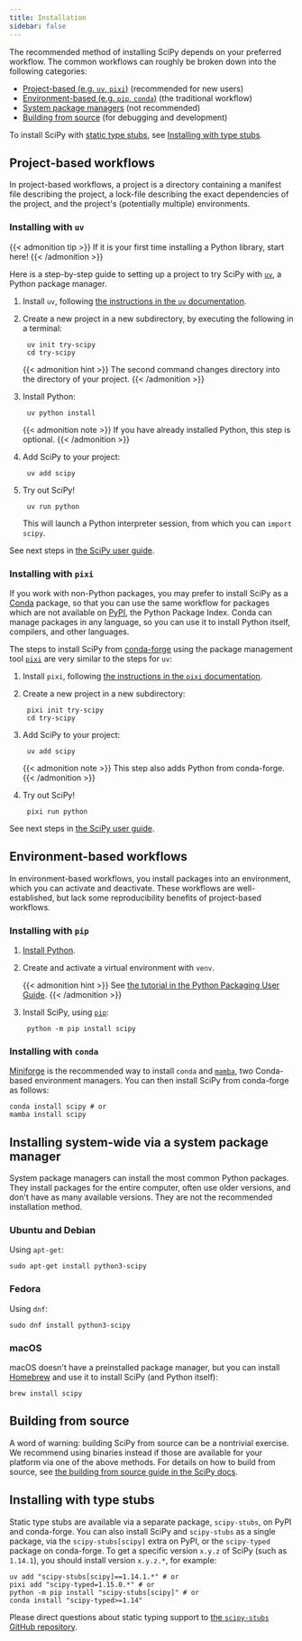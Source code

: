```yaml
---
title: Installation
sidebar: false
---
```


The recommended method of installing SciPy depends on your preferred workflow.
The common workflows can roughly be broken down into the following
categories:

- [Project-based (e.g. `uv`, `pixi`)](#project-based) (recommended for new users)
- [Environment-based (e.g. `pip`, `conda`)](#environment-based) (the traditional workflow)
- [System package managers](#system-package-managers) (not recommended)
- [Building from source](#building-from-source) (for debugging and development)

To install SciPy with [static type stubs],
see [Installing with type stubs](#type-stubs).

[static type stubs]: https://typing.readthedocs.io/en/latest/guides/libraries.html

<a name="project-based"></a>

## Project-based workflows

In project-based workflows, a project is a directory containing a manifest
file describing the project, a lock-file describing the exact dependencies
of the project, and the project's (potentially multiple) environments.

### Installing with `uv`

{{< admonition tip >}}
If it is your first time installing a Python library, start here!
{{< /admonition >}}

Here is a step-by-step guide to setting up a project to try SciPy with [`uv`],
a Python package manager.

[`uv`]: https://docs.astral.sh/uv/

1. Install `uv`, following [the instructions in the `uv` documentation][install-uv].

[install-uv]: https://docs.astral.sh/uv/getting-started/installation/

2. Create a new project in a new subdirectory, by executing the following in a terminal:

        uv init try-scipy
        cd try-scipy

    {{< admonition hint >}}
    The second command changes directory into the directory of your project.
    {{< /admonition >}}

3. Install Python:

        uv python install

    {{< admonition note >}}
    If you have already installed Python, this step is optional.
    {{< /admonition >}}

4. Add SciPy to your project:

        uv add scipy

5. Try out SciPy!

        uv run python

    This will launch a Python interpreter session, from which you can `import scipy`.

See next steps in [the SciPy user guide][scipy-user-guide].

[scipy-user-guide]: https://docs.scipy.org/doc/scipy/tutorial/

### Installing with `pixi`

If you work with non-Python packages, you may prefer to install SciPy as
a [Conda] package, so that you can use the same workflow for packages which
are not available on [PyPI](https://pypi.org/), the Python Package Index.
Conda can manage packages in any language, so you can use it to install
Python itself, compilers, and other languages.

[Conda]: https://docs.conda.io/projects/conda/en/latest/index.html

The steps to install SciPy from [conda-forge] using the package management
tool [`pixi`] are very similar to the steps for `uv`:

[conda-forge]: https://conda-forge.org/
[`pixi`]: https://pixi.sh/latest/

1. Install `pixi`, following [the instructions in the `pixi` documentation][install-pixi].

[install-pixi]: https://pixi.sh/latest/

2. Create a new project in a new subdirectory:

        pixi init try-scipy
        cd try-scipy

4. Add SciPy to your project:

        uv add scipy

    {{< admonition note >}}
    This step also adds Python from conda-forge.
    {{< /admonition >}}

5. Try out SciPy!

        pixi run python

See next steps in [the SciPy user guide][scipy-user-guide].

<a name="environment-based"></a>

## Environment-based workflows

In environment-based workflows, you install packages into an environment, which you
can activate and deactivate.
These workflows are well-established,
but lack some reproducibility benefits of project-based workflows.

### Installing with `pip`

1. [Install Python](https://www.python.org/downloads/).

2. Create and activate a virtual environment with `venv`.

    {{< admonition hint >}}
    See [the tutorial in the Python Packaging User Guide][venv-guide].
    {{< /admonition >}}

[venv-guide]: https://packaging.python.org/en/latest/tutorials/installing-packages/#creating-virtual-environments

3. Install SciPy, using [`pip`]:

        python -m pip install scipy

[`pip`]: https://pip.pypa.io/en/stable/getting-started/

### Installing with `conda`

[Miniforge] is the recommended way to install `conda` and [`mamba`],
two Conda-based environment managers.
You can then install SciPy from conda-forge as follows:

    conda install scipy # or
    mamba install scipy

[Miniforge]: https://conda-forge.org/download/
[`mamba`]: https://mamba.readthedocs.io/en/latest/

<a name="system-package-managers"></a>

## Installing system-wide via a system package manager

System package managers can install the most common Python packages.
They install packages for the entire computer, often use older versions,
and don't have as many available versions. They are not the recommended
installation method.

### Ubuntu and Debian

Using `apt-get`:

    sudo apt-get install python3-scipy

### Fedora

Using `dnf`:

    sudo dnf install python3-scipy

### macOS

macOS doesn't have a preinstalled package manager, but you can install
[Homebrew](https://brew.sh/) and use it to install SciPy (and Python itself):

    brew install scipy

<a name="building-from-source"></a>

## Building from source

A word of warning: building SciPy from source can be a nontrivial exercise. We
recommend using binaries instead if those are available for your platform
via one of the above methods.
For details on how to build from source, see
[the building from source guide in the SciPy docs][building-docs].

[building-docs]: https://scipy.github.io/devdocs/building/index.html

<a name="type-stubs"></a>

## Installing with type stubs

Static type stubs are available via a separate package, `scipy-stubs`, on
PyPI and conda-forge.
You can also install SciPy and `scipy-stubs` as a single package,
via the `scipy-stubs[scipy]` extra on PyPI, or the `scipy-typed`
package on conda-forge.
To get a specific version `x.y.z` of SciPy (such as `1.14.1`),
you should install version `x.y.z.*`, for example:

    uv add "scipy-stubs[scipy]==1.14.1.*" # or
    pixi add "scipy-typed=1.15.0.*" # or
    python -m pip install "scipy-stubs[scipy]" # or
    conda install "scipy-typed>=1.14"

Please direct questions about static typing support to
[the `scipy-stubs` GitHub repository](https://github.com/jorenham/scipy-stubs).
